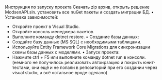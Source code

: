 Инструкция по запуску проекта
Скачать zip архив, открыть решение ModsenAPI.sln.
установить все nuGet пакеты и создать миграции БД.
• Установка зависимостей:
  * Откройте проект в Visual Studio.
  * Откройте консоль менеджера пакетов.
  * Выполните команду dotnet restore.
• Создание базы данных:
  * Создайте базу данных (MS SQL) с необходимыми таблицами.
  * Используйте Entity Framework Core Migrations для синхронизации схемы базы данных с моделями.
• Запуск проекта:
  * Нажмите ctrl + F5 или выполните команду dotnet run в консоли.
(немного не получилось реализовать автоирзацию и покрыть юнит-тестами, они ещё и не попали в репозиторий при его создании через visual studio, а всё остальное вроде сделано)
